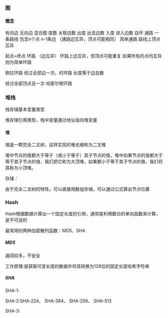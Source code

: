 ### 图

#### 概念

有向边
无向边
混合图
度数 关联边数
出度  出去边数
入度  进入边数
自环
通路  一条路线  包含n个点 n-1条边
（通路边互异，顶点可能相同）
简单通路  路线上顶点互异

起点=终点  环路  （边互异）
环路上边互异，但顶点可能重复
如果所有的点均互异则为简单环路

欧拉环路
经过全部边一次，的环路  长度等于边总数

经过全部顶点且一次  哈密尔顿环路



### 堆栈

栈存储基本变量类型

堆存储引用类型，栈中变量通过地址指向堆变量



#### 堆

堆是一颗完全二叉树，这样实现的堆也被称为二叉堆



堆中节点的值都大于等于（或小于等于）其子节点的值，堆中如果节点的值都大于等于其子节点的值，我们把它称为大顶堆，如果都小于等于其子节点的值，我们将其称为小顶堆。



存储：

由于完全二叉树的特性，可以直接用数组存储，可以通过公式算出节点位置



### Hash

Hash根据数据计算出一个固定长度的引用，通常是利用数论的单向函数来计算，是不可逆的



最常用的两种加密散列函数：MD5、SHA



##### MD5



漏洞较多，不安全



工作原理:是获取可变长度的数据并将其转换为128位的固定长度哈希字符串



##### SHA



SHA-1:



SHA-2:SHA-224、 SHA-384、 SHA-256、 SHA-512



SHA-3: